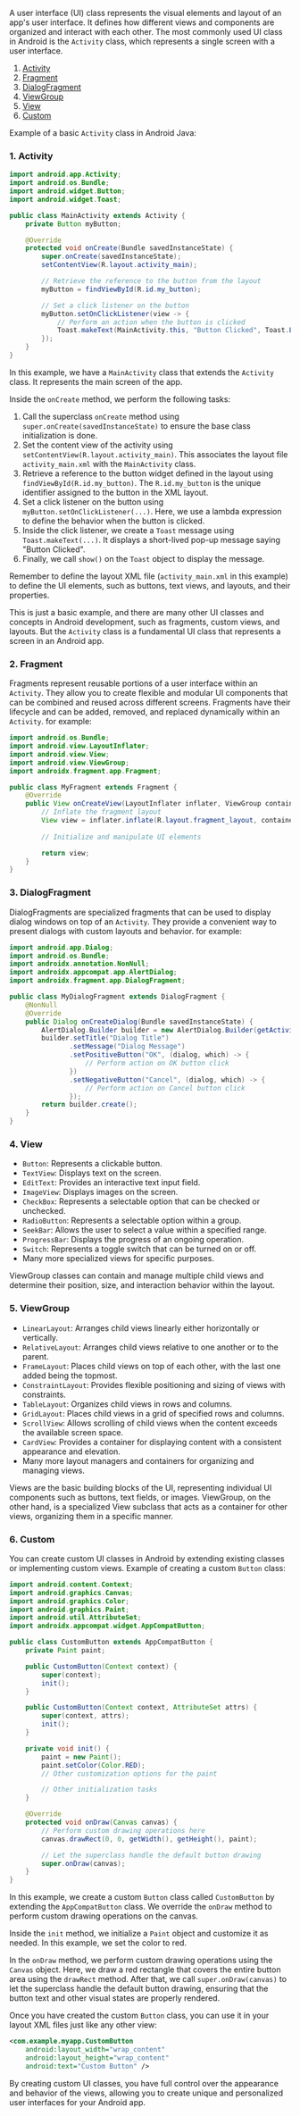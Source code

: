 A user interface (UI) class represents the visual elements and layout of an app's user interface. It defines how different views and components are organized and interact with each other. The most commonly used UI class in Android is the `Activity` class, which represents a single screen with a user interface.

1. [Activity](#activity)
2. [Fragment](#fragment)
3. [DialogFragment](#DialogFragment)
4. [ViewGroup](#ViewGroup)
5. [View](#View)
6. [Custom](#Custom)

Example of a basic `Activity` class in Android Java:

<!--  id activity  so thate when user click on #activity user should move here -->

<a id="activity"></a>

### 1. Activity

```java
import android.app.Activity;
import android.os.Bundle;
import android.widget.Button;
import android.widget.Toast;

public class MainActivity extends Activity {
    private Button myButton;

    @Override
    protected void onCreate(Bundle savedInstanceState) {
        super.onCreate(savedInstanceState);
        setContentView(R.layout.activity_main);

        // Retrieve the reference to the button from the layout
        myButton = findViewById(R.id.my_button);

        // Set a click listener on the button
        myButton.setOnClickListener(view -> {
            // Perform an action when the button is clicked
            Toast.makeText(MainActivity.this, "Button Clicked", Toast.LENGTH_SHORT).show();
        });
    }
}
```

In this example, we have a `MainActivity` class that extends the `Activity` class. It represents the main screen of the app.

Inside the `onCreate` method, we perform the following tasks:

1. Call the superclass `onCreate` method using `super.onCreate(savedInstanceState)` to ensure the base class initialization is done.
2. Set the content view of the activity using `setContentView(R.layout.activity_main)`. This associates the layout file `activity_main.xml` with the `MainActivity` class.
3. Retrieve a reference to the button widget defined in the layout using `findViewById(R.id.my_button)`. The `R.id.my_button` is the unique identifier assigned to the button in the XML layout.
4. Set a click listener on the button using `myButton.setOnClickListener(...)`. Here, we use a lambda expression to define the behavior when the button is clicked.
5. Inside the click listener, we create a `Toast` message using `Toast.makeText(...)`. It displays a short-lived pop-up message saying "Button Clicked".
6. Finally, we call `show()` on the `Toast` object to display the message.

Remember to define the layout XML file (`activity_main.xml` in this example) to define the UI elements, such as buttons, text views, and layouts, and their properties.

This is just a basic example, and there are many other UI classes and concepts in Android development, such as fragments, custom views, and layouts. But the `Activity` class is a fundamental UI class that represents a screen in an Android app.

### 2. Fragment
<a id="fragment"></a>
 
Fragments represent reusable portions of a user interface within an `Activity`. They allow you to create flexible and modular UI components that can be combined and reused across different screens. Fragments have their lifecycle and can be added, removed, and replaced dynamically within an `Activity`. 
for example:

```java
import android.os.Bundle;
import android.view.LayoutInflater;
import android.view.View;
import android.view.ViewGroup;
import androidx.fragment.app.Fragment;

public class MyFragment extends Fragment {
    @Override
    public View onCreateView(LayoutInflater inflater, ViewGroup container, Bundle savedInstanceState) {
        // Inflate the fragment layout
        View view = inflater.inflate(R.layout.fragment_layout, container, false);
        
        // Initialize and manipulate UI elements

        return view;
    }
}
```
### 3. DialogFragment
<a id="DialogFragment"></a>

DialogFragments are specialized fragments that can be used to display dialog windows on top of an `Activity`. They provide a convenient way to present dialogs with custom layouts and behavior. for example:

```java
import android.app.Dialog;
import android.os.Bundle;
import androidx.annotation.NonNull;
import androidx.appcompat.app.AlertDialog;
import androidx.fragment.app.DialogFragment;

public class MyDialogFragment extends DialogFragment {
    @NonNull
    @Override
    public Dialog onCreateDialog(Bundle savedInstanceState) {
        AlertDialog.Builder builder = new AlertDialog.Builder(getActivity());
        builder.setTitle("Dialog Title")
               .setMessage("Dialog Message")
               .setPositiveButton("OK", (dialog, which) -> {
                   // Perform action on OK button click
               })
               .setNegativeButton("Cancel", (dialog, which) -> {
                   // Perform action on Cancel button click
               });
        return builder.create();
    }
}
```

### 4. View
<a id="View"></a>

   - `Button`: Represents a clickable button.
   - `TextView`: Displays text on the screen.
   - `EditText`: Provides an interactive text input field.
   - `ImageView`: Displays images on the screen.
   - `CheckBox`: Represents a selectable option that can be checked or unchecked.
   - `RadioButton`: Represents a selectable option within a group.
   - `SeekBar`: Allows the user to select a value within a specified range.
   - `ProgressBar`: Displays the progress of an ongoing operation.
   - `Switch`: Represents a toggle switch that can be turned on or off.
   - Many more specialized views for specific purposes.

ViewGroup classes can contain and manage multiple child views and determine their position, size, and interaction behavior within the layout.

### 5. ViewGroup
<a id="ViewGroup"></a>
   - `LinearLayout`: Arranges child views linearly either horizontally or vertically.
   - `RelativeLayout`: Arranges child views relative to one another or to the parent.
   - `FrameLayout`: Places child views on top of each other, with the last one added being the topmost.
   - `ConstraintLayout`: Provides flexible positioning and sizing of views with constraints.
   - `TableLayout`: Organizes child views in rows and columns.
   - `GridLayout`: Places child views in a grid of specified rows and columns.
   - `ScrollView`: Allows scrolling of child views when the content exceeds the available screen space.
   - `CardView`: Provides a container for displaying content with a consistent appearance and elevation.
   - Many more layout managers and containers for organizing and managing views.

Views are the basic building blocks of the UI, representing individual UI components such as buttons, text fields, or images. ViewGroup, on the other hand, is a specialized View subclass that acts as a container for other views, organizing them in a specific manner.

### 6. Custom
<a id="Custom"></a>

You can create custom UI classes in Android by extending existing classes or implementing custom views. Example of creating a custom `Button` class:

```java
import android.content.Context;
import android.graphics.Canvas;
import android.graphics.Color;
import android.graphics.Paint;
import android.util.AttributeSet;
import androidx.appcompat.widget.AppCompatButton;

public class CustomButton extends AppCompatButton {
    private Paint paint;

    public CustomButton(Context context) {
        super(context);
        init();
    }

    public CustomButton(Context context, AttributeSet attrs) {
        super(context, attrs);
        init();
    }

    private void init() {
        paint = new Paint();
        paint.setColor(Color.RED);
        // Other customization options for the paint

        // Other initialization tasks
    }

    @Override
    protected void onDraw(Canvas canvas) {
        // Perform custom drawing operations here
        canvas.drawRect(0, 0, getWidth(), getHeight(), paint);

        // Let the superclass handle the default button drawing
        super.onDraw(canvas);
    }
}
```

In this example, we create a custom `Button` class called `CustomButton` by extending the `AppCompatButton` class. We override the `onDraw` method to perform custom drawing operations on the canvas.

Inside the `init` method, we initialize a `Paint` object and customize it as needed. In this example, we set the color to red.

In the `onDraw` method, we perform custom drawing operations using the `Canvas` object. Here, we draw a red rectangle that covers the entire button area using the `drawRect` method. After that, we call `super.onDraw(canvas)` to let the superclass handle the default button drawing, ensuring that the button text and other visual states are properly rendered.

Once you have created the custom `Button` class, you can use it in your layout XML files just like any other view:

```xml
<com.example.myapp.CustomButton
    android:layout_width="wrap_content"
    android:layout_height="wrap_content"
    android:text="Custom Button" />
```

By creating custom UI classes, you have full control over the appearance and behavior of the views, allowing you to create unique and personalized user interfaces for your Android app.

